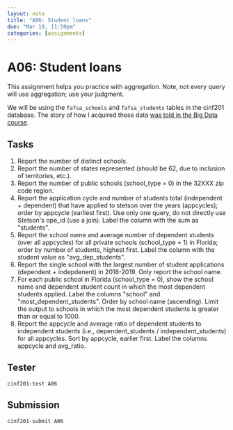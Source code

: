 ```yaml
---
layout: note
title: "A06: Student loans"
due: "Mar 18, 11:59pm"
categories: [assignments]
---
```


# A06: Student loans

This assignment helps you practice with aggregation. Note, not every query will use aggregation; use your judgment.

We will be using the `fafsa_schools` and `fafsa_students` tables in the cinf201 database. The story of how I acquired these data [was told in the Big Data course](http://cinf401.artifice.cc/notes/demo-student-loans.html).

## Tasks

1. Report the number of distinct schools.
2. Report the number of states represented (should be 62, due to inclusion of territories, etc.).
3. Report the number of public schools (school\_type = 0) in the 32XXX zip code region.
4. Report the application cycle and number of students total (independent + dependent) that have applied to stetson over the years (appcycles); order by appcycle (earliest first). Use only one query, do not directly use Stetson's ope\_id (use a join). Label the column with the sum as "students".
5. Report the school name and average number of dependent students (over all appcycles) for all private schools (school\_type = 1) in Florida; order by number of students, highest first. Label the column with the student value as "avg\_dep\_students".
6. Report the single school with the largest number of student applications (dependent + indepdenent) in 2018-2019. Only report the school name.
7. For each public school in Florida (school\_type = 0), show the school name and dependent student count in which the most dependent students applied. Label the columns "school" and "most\_dependent\_students". Order by school name (ascending). Limit the output to schools in which the most dependent students is greater than or equal to 1000.
8. Report the appcycle and average ratio of dependent students to independent students (i.e., dependent\_students / independent\_students) for all appcycles. Sort by appcycle, earlier first. Label the columns appcycle and avg\_ratio.

## Tester

~~~
cinf201-test A06
~~~

## Submission

~~~
cinf201-submit A06
~~~


